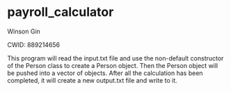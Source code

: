 # payroll_calculator
Winson Gin 

CWID: 889214656

This program will read the input.txt file and use the non-default constructor of the Person class to create a Person object. Then the Person object will be pushed into a vector of objects. After all the calculation has been completed, it will create a new output.txt file and write to it.
